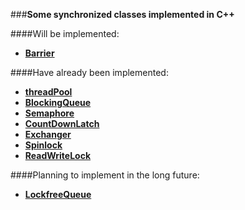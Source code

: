 ###**Some synchronized classes implemented in C++**

####Will be implemented:
* **[Barrier](https://github.com/choleraehyq/my_threadtool/tree/master/src/Barrier)**

####Have already been implemented:
* **[threadPool](https://github.com/choleraehyq/my_threadtool/tree/master/src/threadPool)**
* **[BlockingQueue](https://github.com/choleraehyq/my_threadtool/tree/master/src/BlockingQueue)**
* **[Semaphore](https://github.com/choleraehyq/my_threadtool/tree/master/src/Semaphore)**
* **[CountDownLatch](https://github.com/choleraehyq/my_threadtool/tree/master/src/CountDownLatch)**
* **[Exchanger](https://github.com/choleraehyq/my_threadtool/tree/master/src/Exchanger)**
* **[Spinlock](https://github.com/choleraehyq/my_threadtool/tree/master/src/Spinlock)**
* **[ReadWriteLock](https://github.com/choleraehyq/my_threadtool/tree/master/src/ReadWriteLock)**

####Planning to implement in the long future:
* **[LockfreeQueue](https://github.com/choleraehyq/my_threadtool/tree/master/src/LockfreeQueue)**
